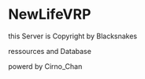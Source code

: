 # NewLifeVRP


this Server is Copyright by Blacksnakes 

ressources and Database

powerd by Cirno_Chan

